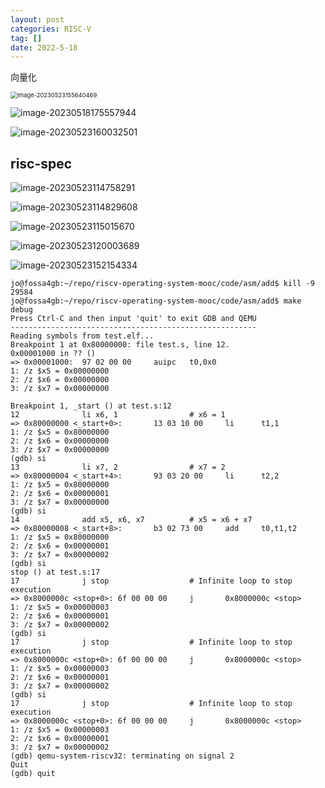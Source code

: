 ```yaml
---
layout: post
categories: RISC-V
tag: [] 
date: 2022-5-18
---
```




向量化



<img src="https://p.ipic.vip/urvre6.png" alt="image-20230523155640469" style="zoom: 67%;" />

![image-20230518175557944](https://p.ipic.vip/dkm9i4.png)  



   ![image-20230523160032501](https://p.ipic.vip/xkw1wl.png)







## risc-spec 

![image-20230523114758291](https://p.ipic.vip/89hx0k.png)

![image-20230523114829608](https://p.ipic.vip/6i7517.png)



![image-20230523115015670](https://p.ipic.vip/5tjoya.png)



![image-20230523120003689](https://p.ipic.vip/y7jbys.png)

![image-20230523152154334](https://p.ipic.vip/zfwwht.png)



```shell
jo@fossa4gb:~/repo/riscv-operating-system-mooc/code/asm/add$ kill -9 29584
jo@fossa4gb:~/repo/riscv-operating-system-mooc/code/asm/add$ make debug 
Press Ctrl-C and then input 'quit' to exit GDB and QEMU
-------------------------------------------------------
Reading symbols from test.elf...
Breakpoint 1 at 0x80000000: file test.s, line 12.
0x00001000 in ?? ()
=> 0x00001000:  97 02 00 00     auipc   t0,0x0
1: /z $x5 = 0x00000000
2: /z $x6 = 0x00000000
3: /z $x7 = 0x00000000

Breakpoint 1, _start () at test.s:12
12              li x6, 1                # x6 = 1
=> 0x80000000 <_start+0>:       13 03 10 00     li      t1,1
1: /z $x5 = 0x80000000
2: /z $x6 = 0x00000000
3: /z $x7 = 0x00000000
(gdb) si
13              li x7, 2                # x7 = 2
=> 0x80000004 <_start+4>:       93 03 20 00     li      t2,2
1: /z $x5 = 0x80000000
2: /z $x6 = 0x00000001
3: /z $x7 = 0x00000000
(gdb) si 
14              add x5, x6, x7          # x5 = x6 + x7
=> 0x80000008 <_start+8>:       b3 02 73 00     add     t0,t1,t2
1: /z $x5 = 0x80000000
2: /z $x6 = 0x00000001
3: /z $x7 = 0x00000002
(gdb) si 
stop () at test.s:17
17              j stop                  # Infinite loop to stop execution
=> 0x8000000c <stop+0>: 6f 00 00 00     j       0x8000000c <stop>
1: /z $x5 = 0x00000003
2: /z $x6 = 0x00000001
3: /z $x7 = 0x00000002
(gdb) si 
17              j stop                  # Infinite loop to stop execution
=> 0x8000000c <stop+0>: 6f 00 00 00     j       0x8000000c <stop>
1: /z $x5 = 0x00000003
2: /z $x6 = 0x00000001
3: /z $x7 = 0x00000002
(gdb) si 
17              j stop                  # Infinite loop to stop execution
=> 0x8000000c <stop+0>: 6f 00 00 00     j       0x8000000c <stop>
1: /z $x5 = 0x00000003
2: /z $x6 = 0x00000001
3: /z $x7 = 0x00000002
(gdb) qemu-system-riscv32: terminating on signal 2
Quit
(gdb) quit
```


